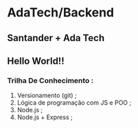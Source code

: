 # AdaTech/Backend

## Santander + Ada Tech

## Hello World!!

### Trilha De Conhecimento :

1. Versionamento (git) ;
2. Lógica de programação com JS e POO ;
3. Node.js ;
4. Node.js + Express ;
